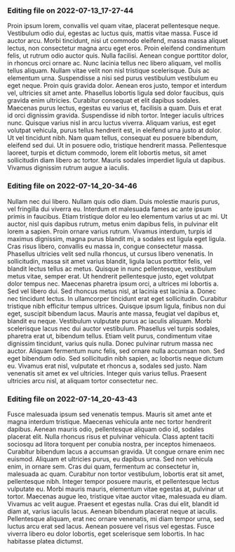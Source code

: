 

### Editing file on 2022-07-13_17-27-44

Proin ipsum lorem, convallis vel quam vitae, placerat pellentesque neque. Vestibulum odio dui, egestas ac luctus quis, mattis vitae massa. Fusce id auctor arcu. Morbi tincidunt, nisi ut commodo eleifend, massa massa aliquet lectus, non consectetur magna arcu eget eros. Proin eleifend condimentum felis, ut rutrum odio auctor quis. Nulla facilisi. Aenean congue porttitor dolor, in rhoncus orci ornare ac. Nunc lacinia tellus nec libero aliquam, vel mollis tellus aliquam. Nullam vitae velit non nisl tristique scelerisque. Duis ac elementum urna. Suspendisse a nisi sed purus vestibulum vestibulum eu eget neque. Proin quis gravida dolor. Aenean eros justo, tempor et interdum vel, ultricies sit amet ante.
Phasellus lobortis ligula sed dolor faucibus, quis gravida enim ultricies. Curabitur consequat et elit dapibus sodales. Maecenas purus lectus, egestas eu varius et, facilisis a quam. Duis et erat id orci dignissim gravida. Suspendisse id nibh tortor. Integer iaculis ultrices nunc. Quisque varius nisl in arcu luctus viverra. Aliquam varius, est eget volutpat vehicula, purus tellus hendrerit est, in eleifend urna justo at dolor. Ut vel tincidunt nibh. Nam quam tellus, consequat eu posuere bibendum, eleifend sed dui. Ut in posuere odio, tristique hendrerit massa. Pellentesque laoreet, turpis et dictum commodo, lorem elit lobortis metus, sit amet sollicitudin diam libero ac tortor. Mauris sodales imperdiet ligula ut dapibus. Vivamus dignissim rutrum augue a iaculis.




### Editing file on 2022-07-14_20-34-46

Nullam nec dui libero. Nullam quis odio diam. Duis molestie mauris purus, vel fringilla dui viverra eu. Interdum et malesuada fames ac ante ipsum primis in faucibus. Etiam tristique dolor eu leo elementum varius ut ac mi. Ut auctor, nisl quis dapibus rutrum, metus enim dapibus felis, in pulvinar elit lorem a sapien. Proin ornare varius rutrum.
Vivamus interdum, turpis id maximus dignissim, magna purus blandit mi, a sodales est ligula eget ligula. Cras risus libero, convallis eu massa in, congue consectetur massa. Phasellus ultricies velit sed nulla rhoncus, ut cursus libero venenatis. In sollicitudin, massa sit amet varius blandit, ligula lacus porttitor felis, vel blandit lectus tellus ac metus. Quisque in nunc pellentesque, vestibulum metus vitae, semper erat. Ut hendrerit pellentesque justo, eget volutpat dolor tempus nec. Maecenas pharetra ipsum orci, a ultrices mi lobortis a. Sed vel libero dui. Sed rhoncus metus nisl, at lacinia est lacinia a. Donec nec tincidunt lectus. In ullamcorper tincidunt erat eget sollicitudin.
Curabitur tristique nibh efficitur tempus ultrices. Quisque ipsum ligula, finibus non dui eget, suscipit bibendum lacus. Mauris ante massa, feugiat vel dapibus et, blandit eu neque. Vestibulum vulputate purus ac iaculis aliquam. Morbi scelerisque lacus nec dui auctor vestibulum. Phasellus vel turpis sodales, pharetra erat ut, bibendum tellus. Etiam velit purus, condimentum vitae dignissim tincidunt, varius quis nulla. Donec pulvinar rutrum massa nec auctor. Aliquam fermentum nunc felis, sed ornare nulla accumsan non. Sed eget bibendum odio. Sed sollicitudin nibh sapien, ac lobortis neque dictum eu. Vivamus erat nisl, vulputate et rhoncus a, sodales sed justo. Nam venenatis sit amet ex vel ultricies. Integer quis varius tellus. Praesent ultricies arcu nisl, at aliquam tortor consectetur nec.




### Editing file on 2022-07-14_20-43-43

Fusce malesuada ipsum sed venenatis tempus. Mauris sit amet ante et magna interdum tristique. Maecenas vehicula ante nec tortor hendrerit dapibus. Aenean mauris odio, pellentesque aliquam odio id, sodales placerat elit. Nulla rhoncus risus et pulvinar vehicula. Class aptent taciti sociosqu ad litora torquent per conubia nostra, per inceptos himenaeos. Curabitur bibendum lacus a accumsan gravida. Ut congue ornare enim nec euismod. Aliquam et ultricies purus, eu dapibus urna. Sed non vehicula enim, in ornare sem. Cras dui quam, fermentum ac consectetur in, malesuada ac quam. Curabitur non tortor vestibulum, lobortis erat sit amet, pellentesque nibh. Integer tempor posuere mauris, et pellentesque lectus vulputate eu. Morbi mauris mauris, elementum vitae egestas at, pulvinar ut tortor. Maecenas augue leo, tristique vitae auctor vitae, malesuada eu diam. Vivamus ac velit augue.
Praesent et egestas nulla. Cras dui elit, blandit id diam at, varius iaculis lacus. Aenean bibendum placerat neque at iaculis. Pellentesque aliquam, erat nec ornare venenatis, mi diam tempor urna, sed luctus arcu erat sed lacus. Aenean posuere vel risus vel egestas. Fusce viverra libero eu dolor lobortis, eget scelerisque sem lobortis. In hac habitasse platea dictumst.


